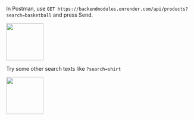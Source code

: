In Postman, use `GET https://backendmodules.onrender.com/api/products?search=basketball` and press Send.

<img height="100" src="https://github.com/user-attachments/assets/1fc5941e-635e-4af8-84e7-ab02ca057fac" />

Try some other search texts like `?search=shirt`

<img height="100" src="https://github.com/user-attachments/assets/b558fcec-2d5c-4491-9723-864edbb0341d" />
